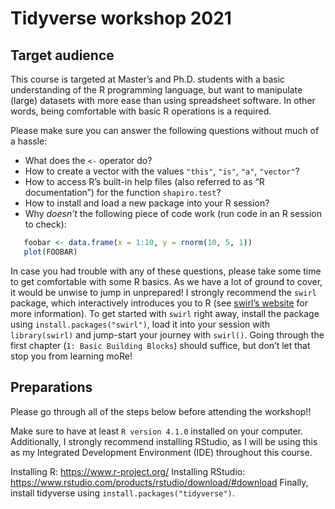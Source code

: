 # Tidyverse workshop 2021
## Target audience
This course is targeted at Master’s and Ph.D. students with a basic understanding of the R programming language, but want to manipulate (large) datasets with more ease than using spreadsheet software. In other words, being comfortable with basic R operations is a required.

Please make sure you can answer the following questions without much of a hassle:
* What does the `<-` operator do?
* How to create a vector with the values `"this"`, `"is"`, `"a"`, `"vector"`?
* How to access R’s built-in help files (also referred to as “R documentation”) for the function `shapiro.test`?
* How to install and load a new package into your R session?
* Why *doesn’t* the following piece of code work (run code in an R session to check):
```r
   foobar <- data.frame(x = 1:10, y = rnorm(10, 5, 1))
   plot(FOOBAR)
```

In case you had trouble with any of these questions, please take some time to get comfortable with some R basics. As we have a lot of ground to cover, it would be unwise to jump in unprepared! I strongly recommend the `swirl` package, which interactively introduces you to R (see [swirl’s website](https://swirlstats.com/students.html) for more information). To get started with `swirl` right away, install the package using `install.packages("swirl")`, load it into your session with `library(swirl)` and jump-start your journey with `swirl()`. Going through the first chapter (`1: Basic Building Blocks`) should suffice, but don’t let that stop you from learning moRe!

## Preparations
Please go through all of the steps below before attending the workshop!!

Make sure to have at least `R version 4.1.0` installed on your computer. Additionally, I strongly recommend installing RStudio, as I will be using this as my Integrated Development Environment (IDE) throughout this course.

Installing R: https://www.r-project.org/
Installing RStudio: https://www.rstudio.com/products/rstudio/download/#download
Finally, install tidyverse using `install.packages("tidyverse")`.

